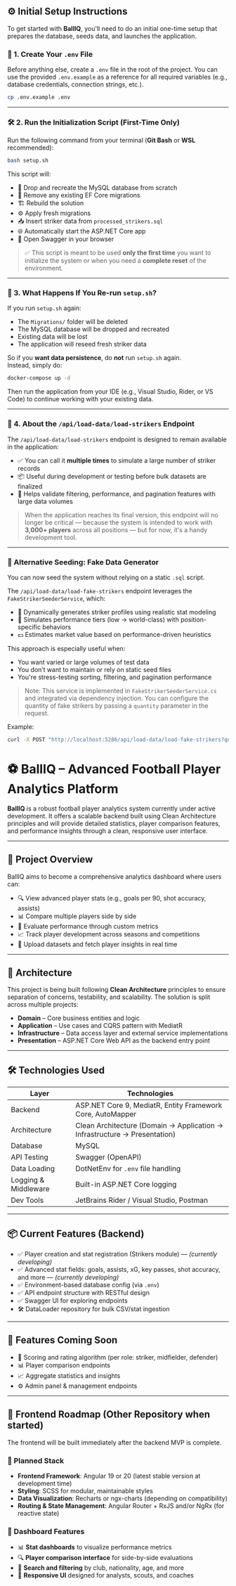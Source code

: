 ## ⚙️ Initial Setup Instructions

To get started with **BallIQ**, you'll need to do an initial one-time setup that prepares the database, seeds data, and launches the application.

### 🧾 1. Create Your `.env` File

Before anything else, create a `.env` file in the root of the project. You can use the provided `.env.example` as a reference for all required variables (e.g., database credentials, connection strings, etc.).

```bash
cp .env.example .env
```

---

### 🛠️ 2. Run the Initialization Script (First-Time Only)

Run the following command from your terminal (**Git Bash** or **WSL** recommended):

```bash
bash setup.sh
```

This script will:

- 🔄 Drop and recreate the MySQL database from scratch
- 🧹 Remove any existing EF Core migrations
- 🏗️ Rebuild the solution
- ⚙️ Apply fresh migrations
- 📥 Insert striker data from `processed_strikers.sql`
- 🌐 Automatically start the ASP.NET Core app
- 🚀 Open Swagger in your browser

> ✅ This script is meant to be used **only the first time** you want to initialize the system or when you need a **complete reset** of the environment.

---

### 📌 3. What Happens If You Re-run `setup.sh`?

If you run `setup.sh` again:

- The `Migrations/` folder will be deleted
- The MySQL database will be dropped and recreated
- Existing data will be lost
- The application will reseed fresh striker data

So if you **want data persistence**, do **not** run `setup.sh` again.  
Instead, simply do:

```bash
docker-compose up -d
```

Then run the application from your IDE (e.g., Visual Studio, Rider, or VS Code) to continue working with your existing data.

---

### 📨 4. About the `/api/load-data/load-strikers` Endpoint

The `/api/load-data/load-strikers` endpoint is designed to remain available in the application:

- ✅ You can call it **multiple times** to simulate a large number of striker records
- 📦 Useful during development or testing before bulk datasets are finalized
- 🧪 Helps validate filtering, performance, and pagination features with large data volumes

> When the application reaches its final version, this endpoint will no longer be critical — because the system is intended to work with **3,000+ players** across all positions — but for now, it's a handy development tool.

---

### 🔁 Alternative Seeding: Fake Data Generator

You can now seed the system without relying on a static `.sql` script.

The `/api/load-data/load-fake-strikers` endpoint leverages the `FakeStrikerSeederService`, which:

- 🧠 Dynamically generates striker profiles using realistic stat modeling
- 🎯 Simulates performance tiers (low → world-class) with position-specific behaviors
- 💵 Estimates market value based on performance-driven heuristics

This approach is especially useful when:

- You want varied or large volumes of test data
- You don’t want to maintain or rely on static seed files
- You're stress-testing sorting, filtering, and pagination performance

> Note: This service is implemented in `FakeStrikerSeederService.cs` and integrated via dependency injection. You can configure the quantity of fake strikers by passing a `quantity` parameter in the request.

Example:

```bash
curl -X POST "http://localhost:5286/api/load-data/load-fake-strikers?quantity=500"
```


# ⚽ BallIQ – Advanced Football Player Analytics Platform

**BallIQ** is a robust football player analytics system currently under active development. It offers a scalable backend built using Clean Architecture principles and will provide detailed statistics, player comparison features, and performance insights through a clean, responsive user interface.

---

## 🚀 Project Overview

BallIQ aims to become a comprehensive analytics dashboard where users can:

- 🔍 View advanced player stats (e.g., goals per 90, shot accuracy, assists)
- 📊 Compare multiple players side by side
- 🧠 Evaluate performance through custom metrics
- 📈 Track player development across seasons and competitions
- 📂 Upload datasets and fetch player insights in real time

---

## 🧱 Architecture

This project is being built following **Clean Architecture** principles to ensure separation of concerns, testability, and scalability. The solution is split across multiple projects:

- **Domain** – Core business entities and logic
- **Application** – Use cases and CQRS pattern with MediatR
- **Infrastructure** – Data access layer and external service implementations
- **Presentation** – ASP.NET Core Web API as the backend entry point

---

## 🛠️ Technologies Used

| Layer           | Technologies |
|----------------|--------------|
| Backend         | ASP.NET Core 9, MediatR, Entity Framework Core, AutoMapper |
| Architecture    | Clean Architecture (Domain → Application → Infrastructure → Presentation) |
| Database        | MySQL |
| API Testing     | Swagger (OpenAPI) |
| Data Loading    | DotNetEnv for `.env` file handling |
| Logging & Middleware | Built-in ASP.NET Core logging |
| Dev Tools       | JetBrains Rider / Visual Studio, Postman |

---

## 📦 Current Features (Backend)

- ✅ Player creation and stat registration (Strikers module) — *(currently developing)*
- ✅ Advanced stat fields: goals, assists, xG, key passes, shot accuracy, and more — *(currently developing)*
- ✅ Environment-based database config (via `.env`)
- ✅ API endpoint structure with RESTful design
- ✅ Swagger UI for exploring endpoints
- 🛠️ DataLoader repository for bulk CSV/stat ingestion

---

## 🧩 Features Coming Soon

- 🧠 Scoring and rating algorithm (per role: striker, midfielder, defender)
- 📊 Player comparison endpoints
- 📈 Aggregate statistics and insights
- ⚙️ Admin panel & management endpoints

---

## 🎨 Frontend Roadmap (Other Repository when started)

The frontend will be built immediately after the backend MVP is complete.

### 🧰 Planned Stack

- **Frontend Framework**: Angular 19 or 20 (latest stable version at development time)
- **Styling**: SCSS for modular, maintainable styles
- **Data Visualization**: Recharts or ngx-charts (depending on compatibility)
- **Routing & State Management**: Angular Router + RxJS and/or NgRx (for reactive state)

### 🔧 Dashboard Features

- 📊 **Stat dashboards** to visualize performance metrics
- 🔍 **Player comparison interface** for side-by-side evaluations
- 🧩 **Search and filtering** by club, nationality, age, and more
- 📁 **Responsive UI** designed for analysts, scouts, and coaches